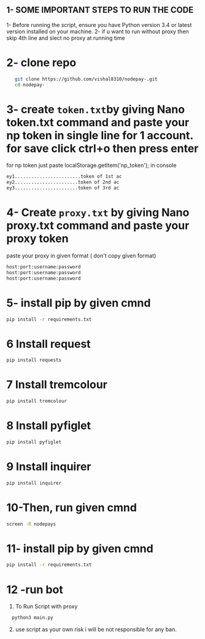 ## 1- SOME IMPORTANT STEPS TO RUN THE CODE 

1- Before running the script, ensure you have Python version 3.4 or latest version installed on your machine.
2- if u want to run without proxy then skip 4th line and slect no proxy at running time

# 2- clone repo
 ```sh
    git clone https://github.com/vishal8310/nodepay-.git 
    cd nodepay-
 ```
# 3- create `token.txt`by giving Nano token.txt command and paste your np token in single line for 1 account. for save click ctrl+o then press enter 
for np token just paste localStorage.getItem('np_token'); in console
 ```sh
 ey1........................token of 1st ac
 ey2.......................token of 2nd ac
 ey3.......................token of 3rd ac
 ```
# 4- Create `proxy.txt` by giving Nano proxy.txt command and paste your proxy token
 paste your proxy in given format ( don't copy given format)
 ```sh
 host:port:username:password
 host:port:username:password
 host:port:username:password
 ```
 # 5- install pip by given cmnd
 ```sh
 pip install -r requirements.txt
 ```
# 6 Install request
```sh
pip install requests
```
# 7 Install tremcolour
```sh
pip install tremcolour
```
# 8 Install pyfiglet
```sh
pip install pyfiglet
```
# 9 Install inquirer
```sh
pip install inquirer
```
# 10-Then, run given cmnd
 ```sh
 screen -R nodepays
```
# 11- install pip by given cmnd
 ```sh
 pip install -r requirements.txt

 ```
# 12 -run bot

 1. To Run Script with proxy

 ```sh
   python3 main.py
   ``` 
2. use script as your own risk i will be not responsible for any ban.
